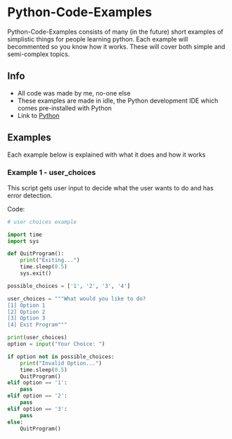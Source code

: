 # Python-Code-Examples
Python-Code-Examples consists of many (in the future) short examples of simplistic things for people learning python. Each example will becommented so you know how it works. These will cover both simple and semi-complex topics.

## Info
- All code was made by me, no-one else
- These examples are made in idle, the Python development IDE which comes pre-installed with Python
- Link to [Python](https://www.python.org/)

## Examples
Each example below is explained with what it does and how it works

### Example 1 - user_choices
This script gets user input to decide what the user wants to do and has error detection.

Code:
```python
# user choices example

import time
import sys

def QuitProgram():
    print("Exiting...")
    time.sleep(0.5)
    sys.exit()

possible_choices = ['1', '2', '3', '4']

user_choices = """What would you like to do?
[1] Option 1
[2] Option 2
[3] Option 3
[4] Exit Program"""

print(user_choices)
option = input("Your Choice: ")

if option not in possible_choices:
    print("Invalid Option...")
    time.sleep(0.5)
    QuitProgram()
elif option == '1':
    pass
elif option == '2':
    pass
elif option == '3':
    pass
else:
    QuitProgram()
```
